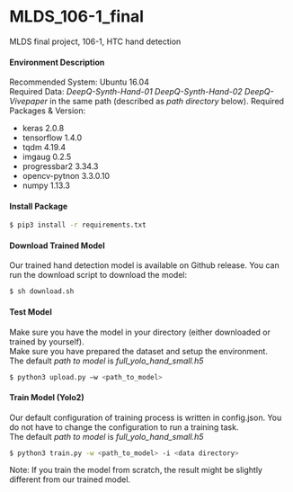 # MLDS_106-1_final
MLDS final project, 106-1, HTC hand detection

#### Environment Description
Recommended System: Ubuntu 16.04 <br />
Required Data: *DeepQ-Synth-Hand-01  DeepQ-Synth-Hand-02  DeepQ-Vivepaper* in the same path (described as *path directory* below).
Required Packages & Version:
- keras 2.0.8
- tensorflow 1.4.0
- tqdm 4.19.4
- imgaug 0.2.5
- progressbar2 3.34.3
- opencv-pytnon 3.3.0.10
- numpy 1.13.3

#### Install Package
```bash
$ pip3 install -r requirements.txt
```

#### Download Trained Model
Our trained hand detection model is available on Github release. You can run the download script to download the model:
```bash
$ sh download.sh
```

#### Test Model
Make sure you have the model in your directory (either downloaded or trained by yourself). <br />
Make sure you have prepared the dataset and setup the environment. <br />
The default *path to model* is *full_yolo_hand_small.h5* 
```bash
$ python3 upload.py –w <path_to_model>
```

#### Train Model (Yolo2)
Our default configuration of training process is written in config.json. You do not have to change the configuration to run a training task. <br />
The default *path to model* is *full_yolo_hand_small.h5*
```bash
$ python3 train.py -w <path_to_model> -i <data directory>
```
Note: If you train the model from scratch, the result might be slightly different from our trained model.

